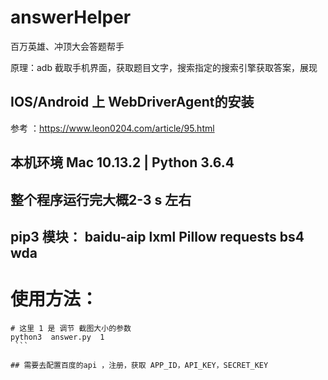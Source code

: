 # answerHelper
百万英雄、冲顶大会答题帮手

原理：adb 截取手机界面，获取题目文字，搜索指定的搜索引擎获取答案，展现 

## IOS/Android 上 WebDriverAgent的安装

参考 ：https://www.leon0204.com/article/95.html

## 本机环境 Mac 10.13.2 | Python 3.6.4 

## 整个程序运行完大概2-3 s 左右 


## pip3 模块： baidu-aip  lxml  Pillow  requests bs4 wda

# 使用方法：

  ```
  # 这里 1 是 调节 截图大小的参数
  python3  answer.py  1
  ```

## 需要去配置百度的api ，注册，获取 APP_ID，API_KEY，SECRET_KEY 

   
